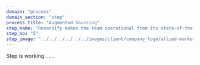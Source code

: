 ```yaml
---
domain: "process"
domain_section: "step"
process_title: "Augmented Sourcing"
step_name: "Resorsify makes the team operational from its state-of-the-art facility"
step_no: "5"
step_image: "../../../../../../images/client/company_logo/allied-marketing.png"
---
```


Step is working ......
